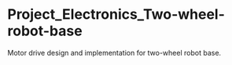 # Project_Electronics_Two-wheel-robot-base
Motor drive design and implementation for two-wheel robot base.
